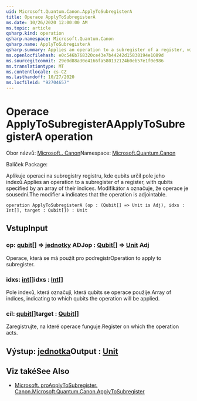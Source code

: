 ```yaml
---
uid: Microsoft.Quantum.Canon.ApplyToSubregisterA
title: Operace ApplyToSubregisterA
ms.date: 10/26/2020 12:00:00 AM
ms.topic: article
qsharp.kind: operation
qsharp.namespace: Microsoft.Quantum.Canon
qsharp.name: ApplyToSubregisterA
qsharp.summary: Applies an operation to a subregister of a register, with qubits specified by an array of their indices. The modifier `A` indicates that the operation is adjointable.
ms.openlocfilehash: e0c546b768320ce43e7b44242d15838194e1089d
ms.sourcegitcommit: 29e0d88a30e4166fa580132124b0eb57e1f0e986
ms.translationtype: MT
ms.contentlocale: cs-CZ
ms.lasthandoff: 10/27/2020
ms.locfileid: "92704657"
---
```

# <a name="applytosubregistera-operation"></a><span data-ttu-id="71d21-102">Operace ApplyToSubregisterA</span><span class="sxs-lookup"><span data-stu-id="71d21-102">ApplyToSubregisterA operation</span></span>

<span data-ttu-id="71d21-103">Obor názvů: [Microsoft.. Canon](xref:Microsoft.Quantum.Canon)</span><span class="sxs-lookup"><span data-stu-id="71d21-103">Namespace: [Microsoft.Quantum.Canon](xref:Microsoft.Quantum.Canon)</span></span>

<span data-ttu-id="71d21-104">Balíček [](https://nuget.org/packages/)</span><span class="sxs-lookup"><span data-stu-id="71d21-104">Package: [](https://nuget.org/packages/)</span></span>


<span data-ttu-id="71d21-105">Aplikuje operaci na subregistry registru, kde qubits určil pole jeho indexů.</span><span class="sxs-lookup"><span data-stu-id="71d21-105">Applies an operation to a subregister of a register, with qubits specified by an array of their indices.</span></span>
<span data-ttu-id="71d21-106">Modifikátor `A` označuje, že operace je sousední.</span><span class="sxs-lookup"><span data-stu-id="71d21-106">The modifier `A` indicates that the operation is adjointable.</span></span>

```qsharp
operation ApplyToSubregisterA (op : (Qubit[] => Unit is Adj), idxs : Int[], target : Qubit[]) : Unit
```


## <a name="input"></a><span data-ttu-id="71d21-107">Vstup</span><span class="sxs-lookup"><span data-stu-id="71d21-107">Input</span></span>

### <a name="op--qubit--unit-adj"></a><span data-ttu-id="71d21-108">op: [qubit](xref:microsoft.quantum.lang-ref.qubit)[] => [jednotky](xref:microsoft.quantum.lang-ref.unit) ADJ</span><span class="sxs-lookup"><span data-stu-id="71d21-108">op : [Qubit](xref:microsoft.quantum.lang-ref.qubit)[] => [Unit](xref:microsoft.quantum.lang-ref.unit) Adj</span></span>

<span data-ttu-id="71d21-109">Operace, která se má použít pro podregistr</span><span class="sxs-lookup"><span data-stu-id="71d21-109">Operation to apply to subregister.</span></span>


### <a name="idxs--int"></a><span data-ttu-id="71d21-110">idxs: [int](xref:microsoft.quantum.lang-ref.int)[]</span><span class="sxs-lookup"><span data-stu-id="71d21-110">idxs : [Int](xref:microsoft.quantum.lang-ref.int)[]</span></span>

<span data-ttu-id="71d21-111">Pole indexů, která označují, která qubits se operace použije.</span><span class="sxs-lookup"><span data-stu-id="71d21-111">Array of indices, indicating to which qubits the operation will be applied.</span></span>


### <a name="target--qubit"></a><span data-ttu-id="71d21-112">cíl: [qubit](xref:microsoft.quantum.lang-ref.qubit)[]</span><span class="sxs-lookup"><span data-stu-id="71d21-112">target : [Qubit](xref:microsoft.quantum.lang-ref.qubit)[]</span></span>

<span data-ttu-id="71d21-113">Zaregistrujte, na které operace funguje.</span><span class="sxs-lookup"><span data-stu-id="71d21-113">Register on which the operation acts.</span></span>



## <a name="output--unit"></a><span data-ttu-id="71d21-114">Výstup: [jednotka](xref:microsoft.quantum.lang-ref.unit)</span><span class="sxs-lookup"><span data-stu-id="71d21-114">Output : [Unit](xref:microsoft.quantum.lang-ref.unit)</span></span>



## <a name="see-also"></a><span data-ttu-id="71d21-115">Viz také</span><span class="sxs-lookup"><span data-stu-id="71d21-115">See Also</span></span>

- [<span data-ttu-id="71d21-116">Microsoft. proApplyToSubregister. Canon.</span><span class="sxs-lookup"><span data-stu-id="71d21-116">Microsoft.Quantum.Canon.ApplyToSubregister</span></span>](xref:Microsoft.Quantum.Canon.ApplyToSubregister)
